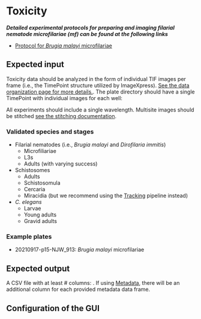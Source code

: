 # Toxicity

***Detailed experimental protocols for preparing and imaging filarial nematode microfilariae (mf) can be found at the following links***

- [Protocol for *Brugia malayi* microfilariae](https://protocolexchange.researchsquare.com/article/pex-1916/v2)

## Expected input

Toxicity data should be analyzed in the form of individual TIF images per frame (i.e., the TimePoint structure utilized by ImageXpress). [See the data organization page for more details.](../data_organization.md). The plate directory should have a single TimePoint with individual images for each well:

All experiments should include a single wavelength. Multisite images should be stitched [see the stitching documentation]().

### Validated species and stages

- Filarial nematodes (i.e., *Brugia malayi* and *Dirofilaria immitis*)
  - Microfiliariae
  - L3s
  - Adults (with varying success)
- Schistosomes
  - Adults
  - Schistosomula
  - Cercaria
  - Miracidia (but we recommend using the [Tracking](tracking.md) pipeline instead)
- *C. elegans*
  - Larvae
  - Young adults
  - Gravid adults

### Example plates

- 20210917-p15-NJW_913: *Brugia malayi* microfilariae

## Expected output

A CSV file with at least # columns: . If using [Metadata](), there will be an additional column for each provided metadata data frame.

## Configuration of the GUI